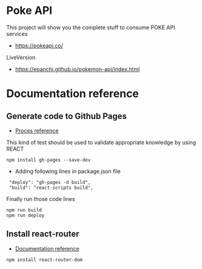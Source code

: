 # Poke API
This project will show you the complete stuff to consume POKE API services
- https://pokeapi.co/

LiveVersion
- https://epanchi.github.io/pokemon-api/index.html

# Documentation reference

## Generate code to Github Pages
- [Proces reference](https://betterprogramming.pub/how-to-host-your-react-app-on-github-pages-for-free-919ad201a4cb)

This kind of test should be used to validate appropriate knowledge by using REACT

```
npm install gh-pages --save-dev
```
- Adding following lines in package.json file
```
 "deploy": "gh-pages -d build",
 "build": "react-scripts build",
```

Finally run those code lines 
```
npm run build
npm run deploy
```

## Install react-router
- [Documentation reference](https://www.freecodecamp.org/news/how-to-use-react-router-version-6/)

```
npm install react-router-dom
```

